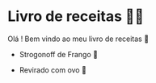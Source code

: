 # Livro de receitas :man_cook:

Olá ! Bem vindo ao meu livro de receitas :wave:

- Strogonoff de Frango :chicken:

- Revirado com ovo :fried_egg:

  ​